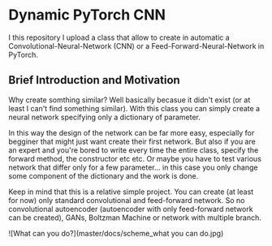 # Dynamic PyTorch CNN

I this repository I upload a class that allow to create in automatic a Convolutional-Neural-Network (CNN) or a Feed-Forward-Neural-Network in PyTorch.

## Brief Introduction and Motivation
Why create somthing similar? Well basically becasue it didn't exist (or at least I can't find something similar). With this class you can simply create a neural network specifying only a dictionary of parameter. 

In this way the design of the network can be far more easy, especially for begginer that might just want create their first network. But also if you are an expert and you're bored to write every time the entire class, specify the forward method, the constructor etc etc. Or maybe you have to test various network that differ only for a few parameter... in this case you only change some component of the dictionary and the work is done.

Keep in mind that this is a relative simple project. You can create (at least for now) only standard convolutional and feed-forward network. So no convolutional autoencoder (autoencoder with only feed-forward network can be created), GANs, Boltzman Machine or network with multiple branch. 

![What can you do?](master/docs/scheme_what you can do.jpg)
